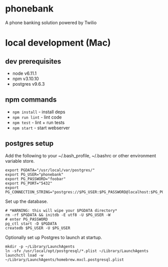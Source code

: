 # phonebank
A phone banking solution powered by Twilio

# local development (Mac)

## dev prerequisites
- node v6.11.1
- npm v3.10.10
- postgres v9.6.3

## npm commands
- `npm install` - install deps
- `npm run lint` - lint code 
- `npm test` - lint + run tests
- `npm start` - start webserver

## postgres setup
Add the following to your ~/.bash_profile, ~/.bashrc or other environment variable store.
``` 
export PGDATA="/usr/local/var/postgres/"
export PG_USER="phonebank"
export PG_PASSWORD="foobar"
export PG_PORT="5432"
export PG_CONNECTION_STRING="postgres://$PG_USER:$PG_PASSWORD@localhost:$PG_PORT/$PG_USER"
```

Set up the database.
```
# *WARNING: this will wipe your $PGDATA directory*
rm -rf $PGDATA && initdb -E utf8 -U $PG_USER -W
# enter PG_PASSWORD
pg_ctl start -D $PGDATA
createdb $PG_USER -U $PG_USER
```

Optionally set up Postgres to launch at startup.
```
mkdir -p ~/Library/LaunchAgents
ln -sfv /usr/local/opt/postgresql/*.plist ~/Library/LaunchAgents
launchctl load -w ~/Library/LaunchAgents/homebrew.mxcl.postgresql.plist
```